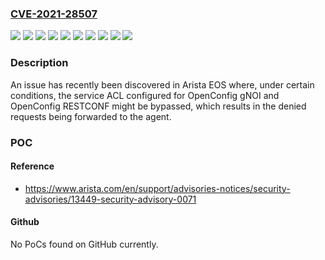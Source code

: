 ### [CVE-2021-28507](https://cve.mitre.org/cgi-bin/cvename.cgi?name=CVE-2021-28507)
![](https://img.shields.io/static/v1?label=Product&message=EOS&color=blue)
![](https://img.shields.io/static/v1?label=Version&message=4.21.x%20&color=brightgreen)
![](https://img.shields.io/static/v1?label=Version&message=4.22.x%20&color=brightgreen)
![](https://img.shields.io/static/v1?label=Version&message=4.23.9M%20&color=brightgreen)
![](https://img.shields.io/static/v1?label=Version&message=4.24.7M%20&color=brightgreen)
![](https://img.shields.io/static/v1?label=Version&message=4.25.3%20&color=brightgreen)
![](https://img.shields.io/static/v1?label=Version&message=4.25.4M%20&color=brightgreen)
![](https://img.shields.io/static/v1?label=Version&message=4.25.5.1M%20&color=brightgreen)
![](https://img.shields.io/static/v1?label=Version&message=4.26.2F%20&color=brightgreen)
![](https://img.shields.io/static/v1?label=Vulnerability&message=CWE-284%20Improper%20Access%20Control&color=brightgreen)

### Description

An issue has recently been discovered in Arista EOS where, under certain conditions, the service ACL configured for OpenConfig gNOI and OpenConfig RESTCONF might be bypassed, which results in the denied requests being forwarded to the agent.

### POC

#### Reference
- https://www.arista.com/en/support/advisories-notices/security-advisories/13449-security-advisory-0071

#### Github
No PoCs found on GitHub currently.

